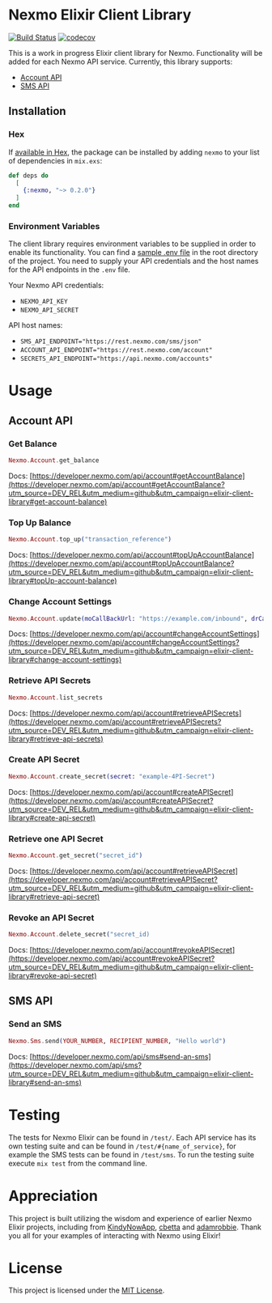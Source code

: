 # Nexmo Elixir Client Library

[![Build Status](https://travis-ci.org/nexmo-community/nexmo-elixir.svg?branch=master)](https://travis-ci.org/nexmo-community/nexmo-elixir)
 [![codecov](https://codecov.io/gh/nexmo-community/nexmo-elixir/branch/master/graph/badge.svg)](https://codecov.io/gh/nexmo-community/nexmo-elixir)

This is a work in progress Elixir client library for Nexmo. Functionality will be added for each Nexmo API service. Currently, this library supports:

* [Account API](#account-api)
* [SMS API](#sms-api)

## Installation

### Hex

If [available in Hex](https://hex.pm/docs/publish), the package can be installed
by adding `nexmo` to your list of dependencies in `mix.exs`:

```elixir
def deps do
  [
    {:nexmo, "~> 0.2.0"}
  ]
end
```

### Environment Variables

The client library requires environment variables to be supplied in order to enable its functionality. You can find a [sample .env file](/.env.sample) in the root directory of the project. You need to supply your API credentials and the host names for the API endpoints in the `.env` file.

Your Nexmo API credentials:
* `NEXMO_API_KEY`
* `NEXMO_API_SECRET`

API host names:
* `SMS_API_ENDPOINT="https://rest.nexmo.com/sms/json"`
* `ACCOUNT_API_ENDPOINT="https://rest.nexmo.com/account"`
* `SECRETS_API_ENDPOINT="https://api.nexmo.com/accounts"`


# Usage

## Account API

### Get Balance

```elixir
Nexmo.Account.get_balance
```
Docs: [https://developer.nexmo.com/api/account#getAccountBalance](https://developer.nexmo.com/api/account#getAccountBalance?utm_source=DEV_REL&utm_medium=github&utm_campaign=elixir-client-library#get-account-balance)

### Top Up Balance

```elixir
Nexmo.Account.top_up("transaction_reference")
```
Docs: [https://developer.nexmo.com/api/account#topUpAccountBalance](https://developer.nexmo.com/api/account#topUpAccountBalance?utm_source=DEV_REL&utm_medium=github&utm_campaign=elixir-client-library#topUp-account-balance)

### Change Account Settings

```elixir
Nexmo.Account.update(moCallBackUrl: "https://example.com/inbound", drCallBackUrl: "https://example.com/delivery")
```
Docs: [https://developer.nexmo.com/api/account#changeAccountSettings](https://developer.nexmo.com/api/account#changeAccountSettings?utm_source=DEV_REL&utm_medium=github&utm_campaign=elixir-client-library#change-account-settings)

### Retrieve API Secrets

```elixir
Nexmo.Account.list_secrets
```
Docs: [https://developer.nexmo.com/api/account#retrieveAPISecrets](https://developer.nexmo.com/api/account#retrieveAPISecrets?utm_source=DEV_REL&utm_medium=github&utm_campaign=elixir-client-library#retrieve-api-secrets)

### Create API Secret

```elixir
Nexmo.Account.create_secret(secret: "example-4PI-Secret")
```
Docs: [https://developer.nexmo.com/api/account#createAPISecret](https://developer.nexmo.com/api/account#createAPISecret?utm_source=DEV_REL&utm_medium=github&utm_campaign=elixir-client-library#create-api-secret)

### Retrieve one API Secret

```elixir
Nexmo.Account.get_secret("secret_id")
```
Docs: [https://developer.nexmo.com/api/account#retrieveAPISecret](https://developer.nexmo.com/api/account#retrieveAPISecret?utm_source=DEV_REL&utm_medium=github&utm_campaign=elixir-client-library#retrieve-api-secret)

### Revoke an API Secret

```elixir
Nexmo.Account.delete_secret("secret_id)
```
Docs: [https://developer.nexmo.com/api/account#revokeAPISecret](https://developer.nexmo.com/api/account#revokeAPISecret?utm_source=DEV_REL&utm_medium=github&utm_campaign=elixir-client-library#revoke-api-secret)

## SMS API

### Send an SMS

```elixir
Nexmo.Sms.send(YOUR_NUMBER, RECIPIENT_NUMBER, "Hello world")
```

Docs: [https://developer.nexmo.com/api/sms#send-an-sms](https://developer.nexmo.com/api/sms?utm_source=DEV_REL&utm_medium=github&utm_campaign=elixir-client-library#send-an-sms)

# Testing

The tests for Nexmo Elixir can be found in `/test/`. Each API service has its own testing suite and can be found in `/test/#{name_of_service}`, for example the SMS tests can be found in `/test/sms`. To run the testing suite execute `mix test` from the command line.

# Appreciation

This project is built utilizing the wisdom and experience of earlier Nexmo Elixir projects, including from [KindyNowApp](https://github.com/KindyNowApp/ex_nexmo), [cbetta](https://github.com/cbetta/nexmo-elixir) and [adamrobbie](https://github.com/adamrobbie/exnexmo). Thank you all for your examples of interacting with Nexmo using Elixir!

# License

This project is licensed under the [MIT License](LICENSE).